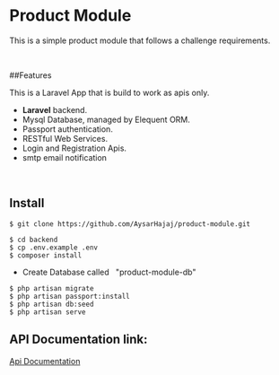 # Product Module

This is a simple product module that follows a challenge requirements.

<br/>

##Features

This is a Laravel App that is build to work as apis only.

- **Laravel** backend.
- Mysql Database, managed by Elequent ORM.
- Passport authentication.
- RESTful Web Services.
- Login and Registration Apis.
- smtp email notification

<br />

## Install

```
$ git clone https://github.com/AysarHajaj/product-module.git
```

```
$ cd backend
$ cp .env.example .env
$ composer install
```

- Create Database called &nbsp; "product-module-db"

```
$ php artisan migrate
$ php artisan passport:install
$ php artisan db:seed
$ php artisan serve
```

## API Documentation link:

<a href="https://documenter.getpostman.com/view/13163212/2s93JnUmbn">Api Documentation</a>

<br />
